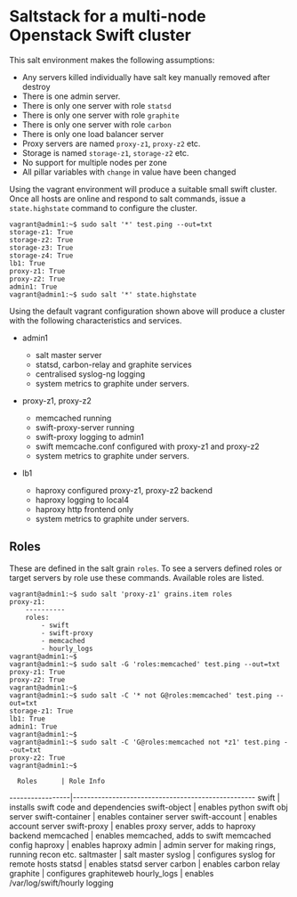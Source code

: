 Saltstack for a multi-node Openstack Swift cluster
==================================================

This salt environment makes the following assumptions:

- Any servers killed individually have salt key manually removed after destroy
- There is one admin server.
- There is only one server with role `statsd`
- There is only one server with role `graphite`
- There is only one server with role `carbon`
- There is only one load balancer server
- Proxy servers are named `proxy-z1`, `proxy-z2` etc.
- Storage is named `storage-z1`, `storage-z2` etc.
- No support for multiple nodes per zone
- All pillar variables with `change` in value have been changed

Using the vagrant environment will produce a suitable small swift cluster.
Once all hosts are online and respond to salt commands, issue a `state.highstate` command to configure the cluster.

```
vagrant@admin1:~$ sudo salt '*' test.ping --out=txt
storage-z1: True
storage-z2: True
storage-z3: True
storage-z4: True
lb1: True
proxy-z1: True
proxy-z2: True
admin1: True
vagrant@admin1:~$ sudo salt '*' state.highstate
```

Using the default vagrant configuration shown above will produce a cluster with the following characteristics and services.

- admin1
  - salt master server
  - statsd, carbon-relay and graphite services
  - centralised syslog-ng logging
  - system metrics to graphite under servers.

- proxy-z1, proxy-z2
  - memcached running
  - swift-proxy-server running
  - swift-proxy logging to admin1
  - swift memcache.conf configured with proxy-z1 and proxy-z2
  - system metrics to graphite under servers.

- lb1
  - haproxy configured proxy-z1, proxy-z2 backend
  - haproxy logging to local4
  - haproxy http frontend only
  - system metrics to graphite under servers.


## Roles

These are defined in the salt grain `roles`. To see a servers defined roles or target servers by role use these commands. Available roles are listed.

```
vagrant@admin1:~$ sudo salt 'proxy-z1' grains.item roles
proxy-z1:
    ----------
    roles:
        - swift
        - swift-proxy
        - memcached
        - hourly_logs
vagrant@admin1:~$
vagrant@admin1:~$ sudo salt -G 'roles:memcached' test.ping --out=txt
proxy-z1: True
proxy-z2: True
vagrant@admin1:~$
vagrant@admin1:~$ sudo salt -C '* not G@roles:memcached' test.ping --out=txt
storage-z1: True
lb1: True
admin1: True
vagrant@admin1:~$
vagrant@admin1:~$ sudo salt -C 'G@roles:memcached not *z1' test.ping --out=txt
proxy-z2: True
vagrant@admin1:~$
```

      Roles      | Role Info
-----------------|---------------------------------------------------
swift            | installs swift code and dependencies
swift-object     | enables python swift obj server
swift-container  | enables container server
swift-account    | enables account server
swift-proxy      | enables proxy server, adds to haproxy backend
memcached        | enables memcached, adds to swift memcached config
haproxy          | enables haproxy
admin            | admin server for making rings, running recon etc.
saltmaster       | salt master
syslog           | configures syslog for remote hosts
statsd           | enables statsd server
carbon           | enables carbon relay
graphite         | configures graphiteweb
hourly_logs      | enables /var/log/swift/hourly logging

